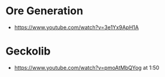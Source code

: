 # Ore Generation
 - https://www.youtube.com/watch?v=3e1Yx9ApH1A

# Geckolib
 - https://www.youtube.com/watch?v=pmoAtMbQYog at 1:50
